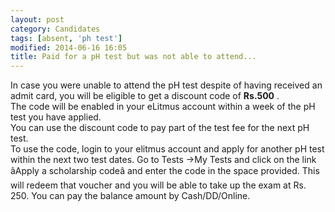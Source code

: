 ```yaml
---
layout: post
category: Candidates
tags: [absent, 'ph test']
modified: 2014-06-16 16:05
title: Paid for a pH test but was not able to attend...
---
```




In case you were unable to attend the pH test despite of having received an admit card, you will be eligible to get a discount code of **Rs.500** .  
 The code will be enabled in your eLitmus account within a week of the pH test you have applied.  
 You can use the discount code to pay part of the test fee for the next pH test.  
To use the code, login to your elitmus account and apply for another pH test within the next two test dates. Go to Tests ->My Tests and click on the link âApply a scholarship codeâ and enter the code in the space provided. This will redeem that voucher and you will be able to take up the exam at Rs. 250. You can pay the balance amount by Cash/DD/Online.


